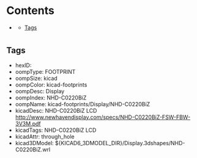 



Contents
========

* [](#)
	* [Tags](#tags)

# 

## Tags

- hexID: 
- oompType: FOOTPRINT
- oompSize: kicad
- oompColor: kicad-footprints
- oompDesc: Display
- oompIndex: NHD-C0220BiZ
- oompName: kicad-footprints/Display/NHD-C0220BiZ
- kicadDesc: NHD-C0220BiZ LCD http://www.newhavendisplay.com/specs/NHD-C0220BiZ-FSW-FBW-3V3M.pdf
- kicadTags: NHD-C0220BiZ LCD
- kicadAttr: through_hole
- kicad3DModel: ${KICAD6_3DMODEL_DIR}/Display.3dshapes/NHD-C0220BiZ.wrl
